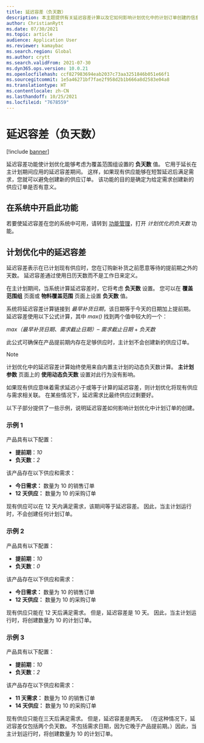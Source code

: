 ```yaml
---
title: 延迟容差（负天数）
description: 本主题提供有关延迟容差计算以及它如何影响计划优化中的计划订单创建的信息。
author: ChristianRytt
ms.date: 07/30/2021
ms.topic: article
audience: Application User
ms.reviewer: kamaybac
ms.search.region: Global
ms.author: crytt
ms.search.validFrom: 2021-07-30
ms.dyn365.ops.version: 10.0.21
ms.openlocfilehash: ccf827983694eab2037c73aa3251846b051e66f1
ms.sourcegitcommit: 1e5a46271bf7fae2f958d2b1b666a8d2583e04a8
ms.translationtype: HT
ms.contentlocale: zh-CN
ms.lasthandoff: 10/25/2021
ms.locfileid: "7678559"
---
```

# <a name="delay-tolerance-negative-days"></a>延迟容差（负天数）

[!include [banner](../../includes/banner.md)]

延迟容差功能使计划优化能够考虑为覆盖范围组设置的 **负天数** 值。 它用于延长在主计划期间应用的延迟容差期间。 这样，如果现有供应能够在短暂延迟后满足需求，您就可以避免创建新的供应订单。 该功能的目的是确定为给定需求创建新的供应订单是否有意义。

## <a name="turn-on-the-feature-in-your-system"></a>在系统中开启此功能

若要使延迟容差在您的系统中可用，请转到 [功能管理](../../../fin-ops-core/fin-ops/get-started/feature-management/feature-management-overview.md)，打开 *计划优化的负天数* 功能。

## <a name="delay-tolerance-in-planning-optimization"></a>计划优化中的延迟容差

延迟容差表示在已计划现有供应时，您在订购新补货之前愿意等待的提前期之外的天数。 延迟容差通过使用日历天数而不是工作日来定义。

在主计划期间，当系统计算延迟容差时，它将考虑 **负天数** 设置。 您可以在 **覆盖范围组** 页面或 **物料覆盖范围** 页面上设置 **负天数** 值。

系统将延迟容差计算链接到 *最早补货日期*，该日期等于今天的日期加上提前期。 延迟容差使用以下公式计算，其中 *max()* 找到两个值中较大的一个：

*max（最早补货日期、需求截止日期）*– *需求截止日期* + *负天数*

此公式可确保在产品提前期内存在足够供应时，主计划不会创建新的供应订单。

> [!NOTE]
> 计划优化中的延迟容差计算始终使用来自内置主计划的动态负天数计算。 **主计划参数** 页面上的 **使用动态负天数** 设置对此行为没有影响。

如果现有供应意味着需求延迟小于或等于计算的延迟容差，则计划优化将现有供应与需求相关联。 在某些情况下，延迟需求比最终供应过剩要好。

以下子部分提供了一些示例，说明延迟容差如何影响计划优化中计划订单的创建。

### <a name="example-1"></a>示例 1

产品具有以下配置：

- **提前期**：*10*
- **负天数**：*2*

该产品存在以下供应和需求：

- **今日需求：** 数量为 10 的销售订单
- **12 天供应：** 数量为 10 的采购订单

现有供应可以在 12 天内满足需求，该期间等于延迟容差。 因此，当主计划运行时，不会创建任何计划订单。

### <a name="example-2"></a>示例 2

产品具有以下配置：

- **提前期**：*10*
- **负天数**：*0*

该产品存在以下供应和需求：

- **今日需求：** 数量为 10 的销售订单
- **12 天供应：** 数量为 10 的采购订单

现有供应只能在 12 天后满足需求。 但是，延迟容差是 10 天。 因此，当主计划运行时，将创建数量为 10 的计划订单。

### <a name="example-3"></a>示例 3

产品具有以下配置：

- **提前期**：*10*
- **负天数**：*2*

该产品存在以下供应和需求：

- **11 天需求：** 数量为 10 的销售订单
- **14 天供应：** 数量为 10 的采购订单

现有供应只能在三天后满足需求。 但是，延迟容差是两天。 （在这种情况下，延迟容差仅包括两个负天数。 不包括需求日期，因为它晚于产品提前期。）因此，当主计划运行时，将创建数量为 10 的计划订单。
